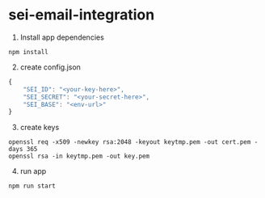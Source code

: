# sei-email-integration

1. Install app dependencies
```
npm install
```

2. create config.json
```javascript
{
    "SEI_ID": "<your-key-here>",
    "SEI_SECRET": "<your-secret-here>",
    "SEI_BASE": "<env-url>"
}
```

3. create keys
```
openssl req -x509 -newkey rsa:2048 -keyout keytmp.pem -out cert.pem -days 365
openssl rsa -in keytmp.pem -out key.pem
```

4. run app
```
npm run start
```
